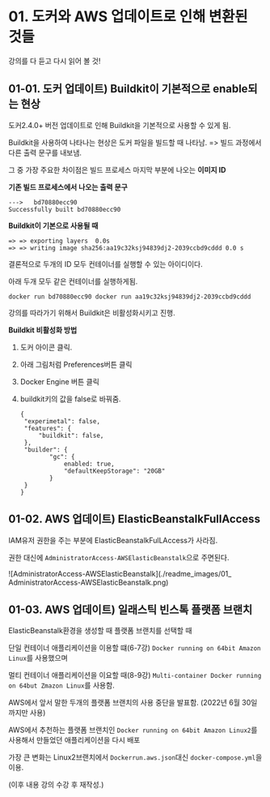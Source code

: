 # 01. 도커와 AWS 업데이트로 인해 변환된 것들

강의를 다 듣고 다시 읽어 볼 것!



## 01-01. 도커 업데이트) Buildkit이 기본적으로 enable되는 현상

도커2.4.0+ 버전 업데이트로 인해 Buildkit을 기본적으로 사용할 수 있게 됨.

Buildkit을 사용하여 나타나는 현상은 도커 파일을 빌드할 때 나타남. => 빌드 과정에서 다른 출력 문구를 내보냄.

그 중 가장 주요한 차이점은 빌드 프로세스 마지막 부분에 나오는 **이미지 ID**



**기존 빌드 프로세스에서 나오는 출력 문구**

```text
--->   bd70880ecc90 
Successfully built bd70880ecc90 
```

**Buildkit이 기본으로 사용될 때**

```text
=> => exporting layers  0.0s
=> => writing image sha256:aa19c32ksj94839dj2-2039ccbd9cddd 0.0 s 
```



결론적으로 두개의 ID 모두 컨테이너를 실행할 수 있는 아이디이다. 

아래 두개 모두 같은 컨테이너를 실행하게됨.

`docker run bd70880ecc90 docker run aa19c32ksj94839dj2-2039ccbd9cddd  `



강의를 따라가기 위해서 Buildkit은 비활성화시키고 진행.

**Buildkit 비활성화 방법**

1. 도커 아이콘 클릭.

2. 아래 그림처럼 Preferences버튼 클릭

3. Docker Engine 버튼 클릭

4. buildkit키의 값을 false로 바꿔줌.

   ```text
   {
   	"experimetal": false,
   	"features": {
   		"buildkit": false,
   	},
   	"builder": {
           "gc": {
               enabled: true,
               "defaultKeepStorage": "20GB"
           }
   	}
   }
   ```

   



## 01-02. AWS 업데이트) ElasticBeanstalkFullAccess

IAM유저 권한을 주는 부분에 ElasticBeanstalkFulLAccess가 사라짐.

권한 대신에 `AdministratorAccess-AWSElasticBeanstalk`으로 주면된다.

![AdministratorAccess-AWSElasticBeanstalk](./readme_images/01_ AdministratorAccess-AWSElasticBeanstalk.png)





## 01-03. AWS 업데이트) 일래스틱 빈스톡 플랫폼 브랜치

ElasticBeanstalk환경을 생성할 때 플랫폼 브랜치를 선택할 때

단일 컨테이너 애플리케이션을 이용할 떄(6-7강) `Docker running on 64bit Amazon Linux`를 사용했으며

멀티 컨테이너 애플리케이션을 이요할 때(8-9강) `Multi-container Docker running on 64but Zmazon Linux`를 사용함.

AWS에서 앞서 말한 두개의 플랫폼 브랜치의 사용 중단을 발표함. (2022년 6월 30일까지만 사용)

AWS에서 추천하는 플랫폼 브랜치인 `Docker running on 64bit Amazon Linux2`를 사용해서 만들었던 애플리케이션을 다시 배포



가장 큰 변화는 Linux2브랜치에서 `Dockerrun.aws.json`대신 `docker-compose.yml`을 이용.

(이후 내용 강의 수강 후 재작성.)